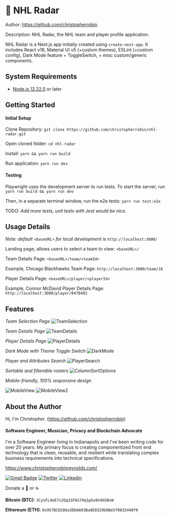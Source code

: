 # &#x1F4E1; NHL Radar
Author: https://github.com/christopherrobin

Description: NHL Radar, the NHL team and player profile application.

NHL Radar is a Next.js app initially created using `create-next-app`. It includes React v18, Material UI v5 (+custom themes), ESLint (+custom config), Dark Mode feature + ToggleSwitch, + misc custom/generic components.

## System Requirements

* [Node.js 12.22.0](https://nodejs.org/en/)  or later

## Getting Started
#### Initial Setup
Clone Repository: `git clone https://github.com/christopherrobin/nhl-radar.git`

Open cloned folder: `cd nhl-radar`

Install: `yarn && yarn run build`

Run application: `yarn run dev`

#### Testing
Playwright uses the development server to run tests. To start the server, run `yarn run build && yarn run dev`

Then, in a separate terminal window, run the e2e tests: `yarn run test:e2e`

TODO: _Add more tests, unit tests with Jest would be nice._

## Usage Details

_Note: default `<baseURL>` for local development is `http://localhost:3000/`_

Landing page, allows users to select a team to view: `<baseURL>/`

Team Details Page: `<baseURL>/team/<teamId>`

Example, Chicago Blackhawks Team Page: `http://localhost:3000/team/16`

Player Details Page: `<baseURL>/player/<playerId>`

Example, Connor McDavid Player Details Page: `http://localhost:3000/player/8478402`

## Features
*Team Selection Page*
![TeamSelection](https://user-images.githubusercontent.com/464211/194859153-64fade4e-dcdf-446c-b00b-1a44fe25317d.png)

*Team Details Page*
![TeamDetails](https://user-images.githubusercontent.com/464211/194820682-ccc2d94c-6894-4560-85f5-beb975ca6d7a.png)

*Player Details Page*
![PlayerDetails](https://user-images.githubusercontent.com/464211/194820705-e68d01ee-ecd1-46be-9732-16895385f5c4.png)

*Dark Mode with Theme Toggle Switch*
![DarkMode](https://user-images.githubusercontent.com/464211/194820247-6b540cbc-7a74-4a1e-8347-fafd9123f96c.png)

*Player and Attributes Search*
![PlayerSearch](https://user-images.githubusercontent.com/464211/194820414-7aa2ce47-8c93-4c5b-9530-407c64a2f9b7.png)


*Sortable and filterable rosters*
![ColumnSortOptions](https://user-images.githubusercontent.com/464211/194820069-adf66c6a-c4df-4c36-8830-aafab268932c.png)


*Mobile-friendly, 100% responsive design*

![MobileView](https://user-images.githubusercontent.com/464211/194821190-9aa9180f-06f1-40bb-828f-5439867daec1.png)
![MobileView2](https://user-images.githubusercontent.com/464211/194821644-7a9ede98-e447-4da5-b9d6-e7d2fb15d46a.png)



## About the Author
Hi, I'm Christopher. (https://github.com/christopherrobin)

#### Software Engineer, Musician, Privacy and Blockchain Advocate
I'm a Software Engineer living in Indianapolis and I've been writing code for over 20 years. My primary focus is creating componentized front end technology that is clean, reusable, and resilient while translating complex business requirements into technical specifications.

https://www.christopherrobinreynolds.com/

 [![Gmail Badge](https://img.shields.io/badge/-ChristopherRobinReynolds@gmail.com-c14438?style=flat-square&logo=Gmail&logoColor=white&link=mailto:ChristopherRobinReynolds@gmail.com)](mailto:ChristopherRobinReynolds@gmail.com)
 [![Twitter](https://img.shields.io/badge/-M4THBL45T3R-1DA1F2?style=flat-square&logo=Twitter&logoColor=white)](https://twitter.com/M4THBL45T3R) [![Linkedin](https://img.shields.io/badge/-Linkedin-0072b1?style=flat-square&logo=Linkedin&logoColor=white)](https://www.linkedin.com/in/christopherrr/) 

 
Donate a 🍺 or ☕

**Bitcoin (BTC)**: `3CysFL4oE7v2Qq1SF6S7Hq1pGu9n9XGBxW`

**Ethereum (ETH)**: `0x957BCD286a3Db6A93Ba0E6529b0Be5f0032440f9`
